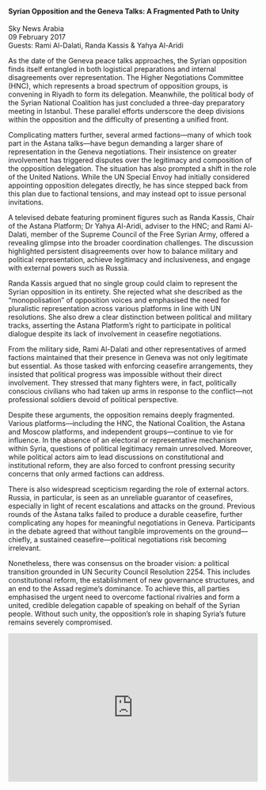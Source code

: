 <h4>Syrian Opposition and the Geneva Talks: A Fragmented Path to Unity</h4>

Sky News Arabia  
09 February 2017  
Guests: Rami Al-Dalati, Randa Kassis & Yahya Al-Aridi

As the date of the Geneva peace talks approaches, the Syrian opposition finds itself entangled in both logistical preparations and internal disagreements over representation. The Higher Negotiations Committee (HNC), which represents a broad spectrum of opposition groups, is convening in Riyadh to form its delegation. Meanwhile, the political body of the Syrian National Coalition has just concluded a three-day preparatory meeting in Istanbul. These parallel efforts underscore the deep divisions within the opposition and the difficulty of presenting a unified front.

Complicating matters further, several armed factions—many of which took part in the Astana talks—have begun demanding a larger share of representation in the Geneva negotiations. Their insistence on greater involvement has triggered disputes over the legitimacy and composition of the opposition delegation. The situation has also prompted a shift in the role of the United Nations. While the UN Special Envoy had initially considered appointing opposition delegates directly, he has since stepped back from this plan due to factional tensions, and may instead opt to issue personal invitations.

A televised debate featuring prominent figures such as Randa Kassis, Chair of the Astana Platform; Dr Yahya Al-Aridi, adviser to the HNC; and Rami Al-Dalati, member of the Supreme Council of the Free Syrian Army, offered a revealing glimpse into the broader coordination challenges. The discussion highlighted persistent disagreements over how to balance military and political representation, achieve legitimacy and inclusiveness, and engage with external powers such as Russia.

Randa Kassis argued that no single group could claim to represent the Syrian opposition in its entirety. She rejected what she described as the “monopolisation” of opposition voices and emphasised the need for pluralistic representation across various platforms in line with UN resolutions. She also drew a clear distinction between political and military tracks, asserting the Astana Platform’s right to participate in political dialogue despite its lack of involvement in ceasefire negotiations.

From the military side, Rami Al-Dalati and other representatives of armed factions maintained that their presence in Geneva was not only legitimate but essential. As those tasked with enforcing ceasefire arrangements, they insisted that political progress was impossible without their direct involvement. They stressed that many fighters were, in fact, politically conscious civilians who had taken up arms in response to the conflict—not professional soldiers devoid of political perspective.

Despite these arguments, the opposition remains deeply fragmented. Various platforms—including the HNC, the National Coalition, the Astana and Moscow platforms, and independent groups—continue to vie for influence. In the absence of an electoral or representative mechanism within Syria, questions of political legitimacy remain unresolved. Moreover, while political actors aim to lead discussions on constitutional and institutional reform, they are also forced to confront pressing security concerns that only armed factions can address.

There is also widespread scepticism regarding the role of external actors. Russia, in particular, is seen as an unreliable guarantor of ceasefires, especially in light of recent escalations and attacks on the ground. Previous rounds of the Astana talks failed to produce a durable ceasefire, further complicating any hopes for meaningful negotiations in Geneva. Participants in the debate agreed that without tangible improvements on the ground—chiefly, a sustained ceasefire—political negotiations risk becoming irrelevant.

Nonetheless, there was consensus on the broader vision: a political transition grounded in UN Security Council Resolution 2254. This includes constitutional reform, the establishment of new governance structures, and an end to the Assad regime’s dominance. To achieve this, all parties emphasised the urgent need to overcome factional rivalries and form a united, credible delegation capable of speaking on behalf of the Syrian people. Without such unity, the opposition’s role in shaping Syria’s future remains severely compromised.

<p></p>
<center>
<div style="display: flex; justify-content: center; position:relative;width: 100%;height: 300px;"><iframe
    src="https://iframe.mediadelivery.net/embed/455361/18ae59c9-b8f3-49c4-b505-b9418234e980?autoplay=false&loop=false&muted=false&preload=true&responsive=true"
    loading="lazy" style="border:0;height:100%;width: 520px;"
    allow="accelerometer;gyroscope;autoplay;encrypted-media;picture-in-picture;" allowfullscreen="true"></iframe>
</div>
</center>  
<p></p>
